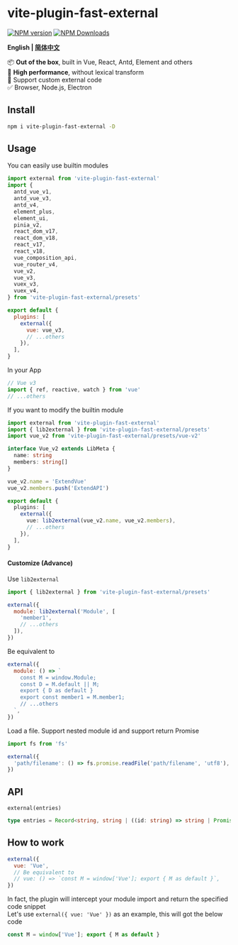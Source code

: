 # vite-plugin-fast-external

[![NPM version](https://img.shields.io/npm/v/vite-plugin-fast-external.svg?style=flat)](https://npmjs.org/package/vite-plugin-fast-external)
[![NPM Downloads](https://img.shields.io/npm/dm/vite-plugin-fast-external.svg?style=flat)](https://npmjs.org/package/vite-plugin-fast-external)

**English | [简体中文](https://github.com/caoxiemeihao/vite-plugins/blob/main/packages/fast-external/README.zh-CN.md)**

📦 **Out of the box**, built in Vue, React, Antd, Element and others  
🚀 **High performance**, without lexical transform  
🌱 Support custom external code  
✅ Browser, Node.js, Electron  

## Install

```bash
npm i vite-plugin-fast-external -D
```

## Usage

You can easily use builtin modules

```js
import external from 'vite-plugin-fast-external'
import {
  antd_vue_v1,
  antd_vue_v3,
  antd_v4,
  element_plus,
  element_ui,
  pinia_v2,
  react_dom_v17,
  react_dom_v18,
  react_v17,
  react_v18,
  vue_composition_api,
  vue_router_v4,
  vue_v2,
  vue_v3,
  vuex_v3,
  vuex_v4,
} from 'vite-plugin-fast-external/presets'

export default {
  plugins: [
    external({
      vue: vue_v3,
      // ...others
    }),
  ],
}
```

In your App

```js
// Vue v3
import { ref, reactive, watch } from 'vue'
// ...others
```

If you want to modify the builtin module

```ts
import external from 'vite-plugin-fast-external'
import { lib2external } from 'vite-plugin-fast-external/presets'
import vue_v2 from 'vite-plugin-fast-external/presets/vue-v2'

interface Vue_v2 extends LibMeta {
  name: string
  members: string[]
}

vue_v2.name = 'ExtendVue'
vue_v2.members.push('ExtendAPI')

export default {
  plugins: [
    external({
      vue: lib2external(vue_v2.name, vue_v2.members),
      // ...others
    }),
  ],
}
```

#### Customize (Advance)

Use `lib2external`

```js
import { lib2external } from 'vite-plugin-fast-external/presets'

external({
  module: lib2external('Module', [
    'member1',
    // ...others
  ]),
})
```

Be equivalent to

```js
external({
  module: () => `
    const M = window.Module;
    const D = M.default || M;
    export { D as default }
    export const member1 = M.member1;
    // ...others
  `,
})
```

Load a file. Support nested module id and support return Promise

```js
import fs from 'fs'

external({
  'path/filename': () => fs.promise.readFile('path/filename', 'utf8'),
})
```

## API

`external(entries)`

```ts
type entries = Record<string, string | ((id: string) => string | Promise<string>)>;
```

## How to work

```js
external({
  vue: 'Vue',
  // Be equivalent to
  // vue: () => `const M = window['Vue']; export { M as default }`,
})
```

In fact, the plugin will intercept your module import and return the specified code snippet  
Let's use `external({ vue: 'Vue' })` as an example, this will got the below code  

```js
const M = window['Vue']; export { M as default }
```
